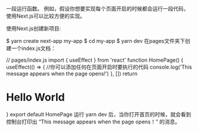 一段运行函数。
例如，假设你想要实现每个页面开启的时候都会运行一段代码，使用Next.js可以比较方便的实现。

使用Next.js创建新项目:

$ yarn create next-app my-app
$ cd my-app
$ yarn dev
在pages文件夹下创建一个index.js文档：

// pages/index.js
import { useEffect } from 'react'
function HomePage() {
useEffect(() => {
//你可以添加任何在页面开启时要执行的代码
console.log('This message appears when the page opens!')
}, [])
return <h1>Hello World</h1>
}
export default HomePage
运行 yarn dev 后，当你打开首页的时候，就会看到控制台打印出 “This message appears when the page opens！” 的消息。
